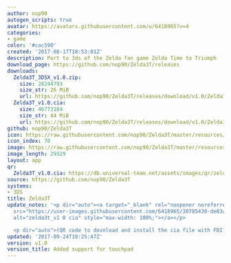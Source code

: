 ```yaml
---
author: nop90
autogen_scripts: true
avatar: https://avatars.githubusercontent.com/u/6418965?v=4
categories:
- game
color: '#cac590'
created: '2017-08-17T18:53:01Z'
description: Port to 3ds of the Zelda fan game Zelda Time to Triumph
download_page: https://github.com/nop90/Zelda3T/releases
downloads:
  Zelda3T_3DSX_v1.0.zip:
    size: 28244793
    size_str: 26 MiB
    url: https://github.com/nop90/Zelda3T/releases/download/v1.0/Zelda3T_3DSX_v1.0.zip
  Zelda3T_v1.0.cia:
    size: 46773184
    size_str: 44 MiB
    url: https://github.com/nop90/Zelda3T/releases/download/v1.0/Zelda3T_v1.0.cia
github: nop90/Zelda3T
icon: https://raw.githubusercontent.com/nop90/Zelda3T/master/resources/icon.png
icon_index: 70
image: https://raw.githubusercontent.com/nop90/Zelda3T/master/resources/banner.png
image_length: 29329
layout: app
qr:
  Zelda3T_v1.0.cia: https://db.universal-team.net/assets/images/qr/zelda3t_v1-0-cia.png
source: https://github.com/nop90/Zelda3T
systems:
- 3DS
title: Zelda3T
update_notes: '<p dir="auto"><a target="_blank" rel="noopener noreferrer" href="https://user-images.githubusercontent.com/6418965/30785430-de03a4ba-a166-11e7-8ee4-c1a70f39968c.jpg"><img
  src="https://user-images.githubusercontent.com/6418965/30785430-de03a4ba-a166-11e7-8ee4-c1a70f39968c.jpg"
  alt="zelda3t_v1 0 cia" style="max-width: 100%;"></a></p>

  <p dir="auto">(QR code to dovnload and install the cia file with FBI)</p>'
updated: '2017-09-24T18:25:47Z'
version: v1.0
version_title: Added support for touchpad
---
```

